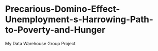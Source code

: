 # Precarious-Domino-Effect-Unemployment-s-Harrowing-Path-to-Poverty-and-Hunger
My Data Warehouse Group Project
